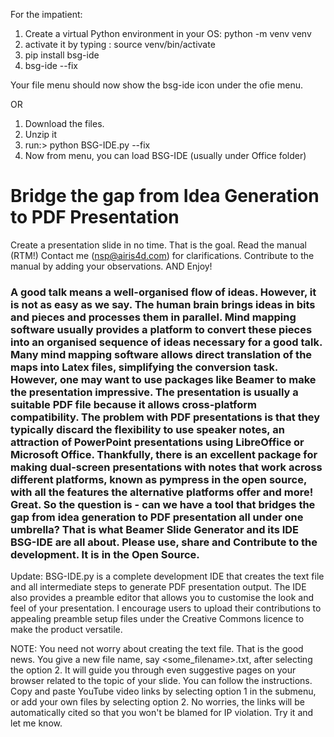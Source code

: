 For the impatient:

1. Create a virtual Python environment in your OS: python -m venv venv
2. activate it by typing  : source venv/bin/activate
3. pip install bsg-ide
4. bsg-ide --fix

Your file menu should now show the bsg-ide icon under the ofie menu.

OR

1. Download the files.
2. Unzip it
3. run:> python BSG-IDE.py --fix
4. Now from menu, you can load BSG-IDE (usually under Office folder)

# Bridge the gap from Idea Generation to PDF Presentation

Create a presentation slide in no time. That is the goal. Read the manual (RTM!) Contact me (nsp@airis4d.com) for clarifications. Contribute to the manual by adding your observations. AND Enjoy!

### A good talk means a well-organised flow of ideas. However, it is not as easy as we say. The human brain brings ideas in bits and pieces and processes them in parallel. Mind mapping software usually provides a platform to convert these pieces into an organised sequence of ideas necessary for a good talk. Many mind mapping software allows direct translation of the maps into Latex files, simplifying the conversion task. However, one may want to use packages like Beamer to make the presentation impressive. The presentation is usually a suitable PDF file because it allows cross-platform compatibility. The problem with PDF presentations is that they typically discard the flexibility to use speaker notes, an attraction of PowerPoint presentations using LibreOffice or Microsoft Office. Thankfully, there is an excellent package for making dual-screen presentations with notes that work across different platforms, known as pympress in the open source, with all the features the alternative platforms offer and more! Great. So the question is - can we have a tool that bridges the gap from idea generation to PDF presentation all under one umbrella? That is what Beamer Slide Generator and its IDE BSG-IDE are all about. Please use, share and Contribute to the development. It is in the Open Source.

Update:  BSG-IDE.py  is a complete development IDE that creates the text file and all intermediate steps to generate PDF presentation output. The IDE also provides a preamble editor that allows you to customise the look and feel of your presentation. I encourage users to upload their contributions to appealing preamble setup files under the Creative Commons licence to make the product versatile.

NOTE: You need not worry about creating the text file. That is the good news. You give a new file name, say <some_filename>.txt, after selecting the option 2. It will guide you through even suggestive pages on your browser related to the topic of your slide. You can follow the instructions. Copy and paste YouTube video links by selecting option 1 in the submenu, or add your own files by selecting option 2. No worries, the links will be automatically cited so that you won't be blamed for IP violation. Try it and let me know.
